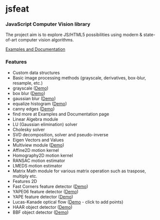 jsfeat
======

### JavaScript Computer Vision library ###

The project aim is to explore JS/HTML5 possibilities using modern & state-of-art computer vision algorithms.

[Examples and Documentation](http://inspirit.github.com/jsfeat/)

### Features ###

* Custom data structures
* Basic image processing methods (grayscale, derivatives, box-blur, resample, etc.)
 * grayscale ([Demo](http://inspirit.github.com/jsfeat/sample_grayscale.html))
 * box blur ([Demo](http://inspirit.github.com/jsfeat/sample_boxblur.html))
 * gaussian blur ([Demo](http://inspirit.github.com/jsfeat/sample_gaussblur.html))
 * equalize histogram ([Demo](http://inspirit.github.com/jsfeat/sample_equalize_hist.html))
 * canny edges ([Demo](http://inspirit.github.com/jsfeat/sample_canny_edge.html))
 * find more at Examples and Documentation page
* Linear Algebra module
 * LU (Gaussian elimination) solver
 * Cholesky solver
 * SVD decomposition, solver and pseudo-inverse
 * Eigen Vectors and Values
* Multiview module  ([Demo](http://inspirit.github.com/jsfeat/sample_videostab.html))
 * Affine2D motion kernel
 * Homography2D motion kernel
 * RANSAC motion estimator
 * LMEDS motion estimator
* Matrix Math module for various matrix operation such as traspose, multiply etc.
* Features 2D
 * Fast Corners feature detector ([Demo](http://inspirit.github.com/jsfeat/sample_fast_corners.html))
 * YAPE06 feature detector ([Demo](http://inspirit.github.com/jsfeat/sample_yape06.html))
 * YAPE feature detector ([Demo](http://inspirit.github.com/jsfeat/sample_yape.html))
* Lucas-Kanade optical flow ([Demo](http://inspirit.github.com/jsfeat/sample_oflow_lk.html) - click to add points)
* HAAR object detector ([Demo](http://inspirit.github.com/jsfeat/sample_haar_face.html))
* BBF object detector ([Demo](http://inspirit.github.com/jsfeat/sample_bbf_face.html))
